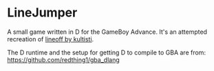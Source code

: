 # LineJumper

A small game written in D for the GameBoy Advance. It's an attempted recreation of [lineoff by kultisti](https://kultisti.itch.io/lineoff).

The D runtime and the setup for getting D to compile to GBA are from: https://github.com/redthing1/gba_dlang
